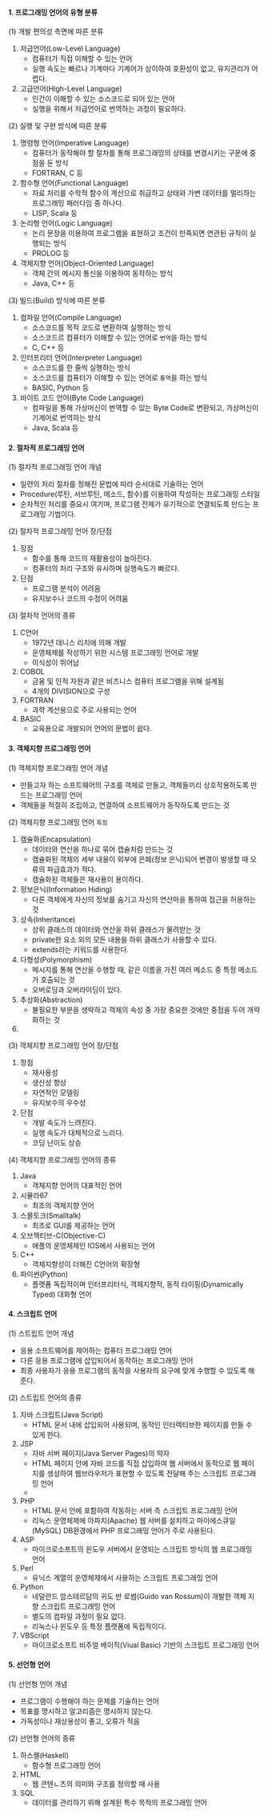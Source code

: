 #### 1. 프로그래밍 언어의 유형 분류
(1) 개발 편의성 측면에 따른 분류
  1) 저급언어(Low-Level Language)
     - 컴퓨터가 직접 이해할 수 있는 언어
     - 실행 속도는 빠르나 기계마다 기계어가 상이하여 호환성이 없고, 유지관리가 어렵다.
  2) 고급언어(High-Level Language)
     - 인간이 이해할 수 있는 소스코드로 되어 있는 언어
     - 실행을 위해서 저급언어로 번역하는 과정이 필요하다.
       
(2) 실행 및 구현 방식에 따른 분류
  1) 명령형 언어(Imperative Language)
     - 컴퓨터가 동작해야 할 절차를 통해 프로그래밍의 상태를 변경시키는 구문에 중점을 둔 방식
     - FORTRAN, C 등
  2) 함수형 언어(Functional Language)
     - 자료 처리를 수학적 함수의 계산으로 취급하고 상태와 가변 데이터를 멀리하는 프로그래밍 패러다임 중 하나다.
     - LISP, Scala 등
  3) 논리형 언어(Logic Language)
     - 논리 문장을 이용하여 프로그램을 표현하고 조건이 만족되면 연관된 규칙이 실행되는 방식
     - PROLOG 등
  4) 객체지향 언어(Object-Oriented Language)
     - 객체 간의 메시지 통신을 이용하여 동작하는 방식
     - Java, C++ 등

(3) 빌드(Build) 방식에 따른 분류
  1) 컴파일 언어(Compile Language)
     - 소스코드를 목적 코드로 변환하여 실행하는 방식
     - 소스코드르 컴퓨터가 이해할 수 있는 언어로 `번역`을 하는 방식
     - C, C++ 등
  2) 인터프리터 언어(Interpreter Language)
     - 소스코드를 한 줄씩 실행하는 방식
     - 소스코드를 컴퓨터가 이해할 수 있는 언어로 `통역`을 하는 방식
     - BASIC, Python 등
  3) 바이트 코드 언어(Byte Code Language)
     - 컴파일을 통해 가상머신이 번역할 수 있는 Byte Code로 변환되고, 가상머신이 기계어로 번역하는 방식
     - Java, Scala 등

#### 2. 절차적 프로그래밍 언어
(1) 절차적 프로그래밍 언어 개념
  - 일련의 처리 절차를 정해진 문법에 따라 순서대로 기술하는 언어
  - Procedure(루틴, 서브루틴, 메소드, 함수)를 이용하여 작성하는 프로그래밍 스타일
  - 순차적인 처리를 중요시 여기며, 프로그램 전체가 유기적으로 연결되도록 만드는 프로그래밍 기법이다.

(2) 절차적 프로그래밍 언어 장/단점
  1) 장점
     - 함수를 통해 코드의 재활용성이 높아진다.
     - 컴퓨터의 처리 구조와 유사하며 실행속도가 빠르다.
  2) 단점
     - 프로그램 분석이 어려움
     - 유지보수나 코드의 수정이 어려움 

(3) 절차적 언어의 종류
  1) C언어
     - 1972년 데니스 리치에 의해 개발
     - 운영체제를 작성하기 위한 시스템 프로그래밍 언어로 개발
     - 이식성이 뛰어남
  2) COBOL
     - 금융 및 인적 자원과 같은 비즈니스 컴퓨터 프로그램을 위해 설계됨
     - 4개의 DIVISION으로 구성
  3) FORTRAN
     - 과학 계산용으로 주로 사용되는 언어
  5) BASIC
     - 교육용으로 개발되어 언어의 문법이 쉽다.

#### 3. 객체지향 프로그래밍 언어
(1) 객체지향 프로그래밍 언어 개념
  - 만들고자 하는 소프트웨어의 구조를 객체로 만들고, 객체들끼리 상호작용하도록 만드는 프로그래밍 언어
  - 객체들을 적절히 조립하고, 연결하여 소프트웨어가 동작하도록 만드는 것

(2) 객체지향 프로그래밍 언어 `특징`
  1) 캠슐화(Encapsulation)
     - 데이터와 연산을 하나로 묶어 캡슐처럼 만드는 것
     - 캠슐화된 객체의 세부 내용이 외부에 은폐(정보 은닉)되어 변경이 발생할 때 오류의 파급효과가 적다.
     - 캠슐화된 객체들은 재사용이 용이하다.
  3) 정보은닉(Information Hiding)
     - 다른 객체에게 자신의 정보를 숨기고 자신의 연산마을 통하여 접근을 허용하는 것
  5) 상속(Inheritance)
     - 상위 클래스의 데이터와 연산을 하위 클래스가 물려받는 것
     - private한 요소 외의 모든 내용을 하위 클래스가 사용할 수 있다.
     - extends라는 키워드를 사용한다.
  7) 다형성(Polymorphism)
     - 메시지를 통해 연산을 수행할 때, 같은 이름을 가진 여러 메소드 중 특정 메소드가 호출되는 것
     - 오버로딩과 오버라이딩이 있다.
  9) 추상화(Abstraction)
      - 불필요한 부분을 생략하고 객체의 속성 중 가장 중요한 것에만 중점을 두어 개략화하는 것
  11) 

(3) 객체지향 프로그래밍 언어 장/단점
  1) 장점
     - 재사용성
     - 생산성 향상
     - 자연적인 모델링
     - 유지보수의 우수성
  3) 단점
     - 개발 속도가 느려진다.
     - 실행 속도가 대체적으로 느리다.
     - 코딩 난이도 상승

(4) 객체지향 프로그래밍 언어의 종류
  1) Java
     - 객체지향 언어의 대표적인 언어
  3) 시뮬라67
     - 최초의 객체지향 언어
  5) 스몰토크(Smalltalk)
     - 최초로 GUI를 제공하는 언어
  7) 오브젝티브-C(Objective-C)
     - 애플의 운영체제인 IOS에서 사용되는 언어
  9) C++
      - 객체지향성이 더해진 C언어의 확장형
  11) 파이썬(Python)
      - 플랫폼 독립적이며 인터프리터식, 객체지향적, 동적 타이핑(Dynamically Typed) 대화형 언어

#### 4. 스크립트 언어
(1) 스트립트 언어 개념
  - 응용 소프트웨어를 제어하는 컴퓨터 프로그래밍 언어
  - 다른 응용 프로그램에 삽입되어서 동작하는 프로그래밍 언어
  - 최종 사용자가 응용 프로그램의 동작을 사용자의 요구에 맞게 수행할 수 있도록 해준다.

(2) 스트립트 언어의 종류
  1) 자바 스크립트(Java Script)
     - HTML 문서 내에 삽입되어 사용되며, 동적인 인터렉티브한 페이지를 만들 수 있게 한다.
  3) JSP
     - 자바 서버 페이지(Java Server Pages)의 약자
     - HTML 페이지 안에 자바 코드를 직접 삽입하여 웹 서버에서 동적으로 웹 페이지를 생성하여 웹브라우저가 표현할 수 있도록 전달해 주는 스크립트 프로그래밍 언어
     - 
  5) PHP
     - HTML 문서 안에 포함하여 작동하는 서버 측 스크립트 프로그래밍 언어
     - 리눅스 운영체제에 아파치(Apache) 웹 서버를 설치하고 마이에스큐일(MySQL) DB환경에서 PHP 프로그래밍 언어가 주로 사용된다.
  7) ASP
     - 마이크로소프트의 윈도우 서버에서 운영되는 스크립트 방식의 웹 프로그래밍 언어
  9) Perl
      - 유닉스 계열의 운영체제에서 사용하는 스크립트 프로그래밍 언어
  11) Python
      - 네덜란드 암스테르담의 귀도 반 로썸(Guido van Rossum)이 개발한 객체 지향 스크립트 프로그래밍 언어
      - 별도의 컴파일 과정이 필요 없다.
      - 리눅스나 윈도우 등 특정 플랫폼에 독립적이다.
  13) VBScript
      - 마이크로소프트 비주얼 베이직(Viual Basic) 기반의 스크립트 프로그래밍 언어

#### 5. 선언형 언어
(1) 선언형 언어 개념
  - 프로그램이 수행해야 하는 문제를 기술하는 언어
  - 목표를 명시하고 알고리즘은 명시하지 않는다.
  - 가독성이나 재상용성이 좋고, 오류가 적음

(2) 선언형 언어의 종류
  1) 하스켈(Haskell)
     - 함수형 프로그래밍 언어
  3) HTML
     - 웹 콘텐ㄴ츠의 의미와 구조를 정의할 때 사용
  5) SQL
     - 데이터를 관리하기 위해 설계된 특수 목적의 프로그래밍 언어









  
